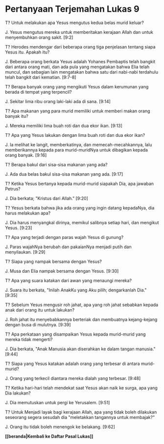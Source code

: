 # Pertanyaan Terjemahan Lukas 9 ##

T? Untuk melakukan apa Yesus mengutus kedua belas murid keluar?

J. Yesus mengutus mereka untuk memberitakan kerajaan Allah dan untuk menyembuhkan orang sakit. [9:2]

T? Herodes mendengar dari beberapa orang tiga penjelasan tentang siapa Yesus itu. Apakah itu?

J. Beberapa orang berkata Yesus adalah Yohanes Pembaptis telah bangkit dari antara orang mati, dan ada pula yang mengatakan bahwa Elia telah muncul, dan sebagian lain mengatakan bahwa satu dari nabi-nabi terdahulu telah bangkit dari kematian. [9:7-8]

T? Berapa banyak orang yang mengikuti Yesus dalam kerumunan yang berada di tempat yang terpencil?

J. Sekitar lima ribu orang laki-laki ada di sana. [9:14]

T? Apa makanan yang para murid memiliki untuk memberi makan orang banyak itu?

J. Mereka memiliki lima buah roti dan dua ekor ikan. [9:13]

T? Apa yang Yesus lakukan dengan lima buah roti dan dua ekor ikan?

J. Ia melihat ke langit, memberkatinya, dan memecah-mecahkannya, lalu memberikannya kepada para murid-muridNya untuk dibagikan kepada orang banyak. [9:16]

T? Berapa bakul dari sisa-sisa makanan yang ada?

J. Ada dua belas bakul sisa-sisa makanan yang ada. [9:17]

T? Ketika Yesus bertanya kepada murid-murid siapakah Dia, apa jawaban Petrus?

J. Dia berkata; "Kristus dari Allah." [9:20]

T? Yesus berkata bahwa jika ada orang yang ingin datang kepadaNya, dia harus melakukan apa?

J. Dia harus menyangkal dirinya, memikul salibnya setiap hari, dan mengikut Yesus. [9:23]

T? Apa yang terjadi dengan paras wajah Yesus di gunung?

J. Paras wajahNya berubah dan pakaianNya menjadi putih dan menyilaukan. [9:29]

T? Siapa yang nampak bersama dengan Yesus?

J. Musa dan Elia nampak bersama dengan Yesus. [9:30]

T? Apa yang suara katakan dari awan yang menaungi mereka?

J. Suara itu berkata, "Inilah AnakKu yang Aku pilih; dengarkanlah Dia." [9:35]

T? Sebelum Yesus mengusir roh jahat, apa yang roh jahat sebabkan kepada anak dari orang itu untuk lakukan?

J. Roh jahat itu menyebabkannya berteriak dan membuatnya kejang-kejang dengan busa di mulutnya. [9:39]

T? Apa perkataan yang disampaikan Yesus kepada murid-murid yang mereka tidak mengerti?

J. Dia berkata, "Anak Manusia akan diserahkan ke dalam tangan manusia." [9:44]

T? Siapa yang Yesus katakan adalah orang yang terbesar di antara murid-murid?

J. Orang yang terkecil diantara mereka dialah yang terbesar. [9:48]

T? Ketika hari-hari telah mendekat saat Yesus akan naik ke surga, apa yang Dia lakukan?

J. Dia memutuskan untuk pergi ke Yerusalem. [9:51]

T? Untuk Menjadi layak bagi kerajaan Allah, apa yang tidak boleh dilakukan seseorang segera sesudah dia "meletakkan tangannya untuk membajak?"

J. Orang itu tidak boleh menengok ke belakang. [9:62]

__[[beranda|Kembali ke Daftar Pasal Lukas]]__

